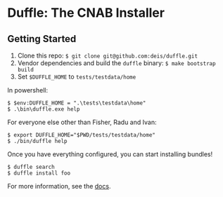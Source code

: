 # Duffle: The CNAB Installer

## Getting Started

1. Clone this repo: `$ git clone git@github.com:deis/duffle.git`
2. Vendor dependencies and build the `duffle` binary: `$ make bootstrap build`
3. Set `$DUFFLE_HOME` to `tests/testdata/home`

In powershell:

```
$ $env:DUFFLE_HOME = ".\tests\testdata\home"
$ .\bin\duffle.exe help
```

For everyone else other than Fisher, Radu and Ivan:

```
$ export DUFFLE_HOME="$PWD/tests/testdata/home"
$ ./bin/duffle help
```

Once you have everything configured, you can start installing bundles!

```
$ duffle search
$ duffle install foo
```


For more information, see the [docs](docs/).
